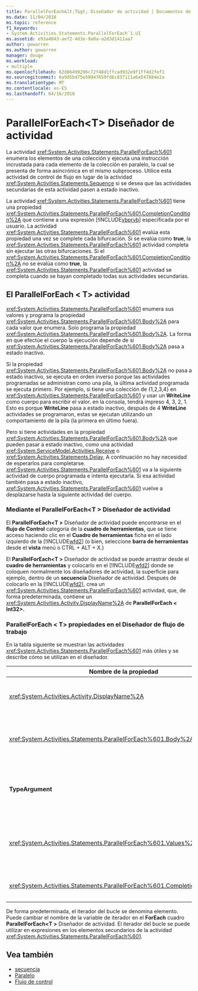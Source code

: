 ```yaml
---
title: ParallelForEach&lt;T&gt; Diseñador de actividad | Documentos de Microsoft
ms.date: 11/04/2016
ms.topic: reference
f1_keywords:
- System.Activities.Statements.ParallelForEach`1.UI
ms.assetid: e93a4843-aef2-4d3e-9a0a-a2d3d1411aa7
author: gewarren
ms.author: gewarren
manager: douge
ms.workload:
- multiple
ms.openlocfilehash: 62d86499296c72f48d1ffcad932e9f1ff4d2fef1
ms.sourcegitcommit: 6a9d5bd75e50947659fd6c837111a6a547884e2a
ms.translationtype: MT
ms.contentlocale: es-ES
ms.lasthandoff: 04/16/2018
---
```

# <a name="parallelforeachlttgt-activity-designer"></a>ParallelForEach&lt;T&gt; Diseñador de actividad
La actividad <xref:System.Activities.Statements.ParallelForEach%601> enumera los elementos de una colección y ejecuta una instrucción incrustada para cada elemento de la colección en paralelo, la cual se presenta de forma asincrónica en el mismo subproceso. Utilice esta actividad de control de flujo en lugar de la actividad <xref:System.Activities.Statements.Sequence> si se desea que las actividades secundarias de esta actividad pasen a estado inactivo.

 La actividad <xref:System.Activities.Statements.ParallelForEach%601> tiene una propiedad <xref:System.Activities.Statements.ParallelForEach%601.CompletionCondition%2A> que contiene a una expresión [!INCLUDE[vbprvb](../code-quality/includes/vbprvb_md.md)] especificada por el usuario. La actividad <xref:System.Activities.Statements.ParallelForEach%601> evalúa esta propiedad una vez se complete cada bifurcación. Si se evalúa como **true**, la <xref:System.Activities.Statements.ParallelForEach%601> actividad completa sin ejecutar las otras bifurcaciones. Si el <xref:System.Activities.Statements.ParallelForEach%601.CompletionCondition%2A> no se evalúa como **true**, la <xref:System.Activities.Statements.ParallelForEach%601> actividad se completa cuando se hayan completado todas sus actividades secundarias.

## <a name="the-parallelforeacht-activity"></a>El ParallelForEach < T\> actividad
 <xref:System.Activities.Statements.ParallelForEach%601> enumera sus valores y programa la propiedad <xref:System.Activities.Statements.ParallelForEach%601.Body%2A> para cada valor que enumera. Solo programa la propiedad <xref:System.Activities.Statements.ParallelForEach%601.Body%2A>. La forma en que efectúe el cuerpo la ejecución depende de si <xref:System.Activities.Statements.ParallelForEach%601.Body%2A> pasa a estado inactivo.

 Si la propiedad <xref:System.Activities.Statements.ParallelForEach%601.Body%2A> no pasa a estado inactivo, se ejecuta en orden inverso porque las actividades programadas se administran como una pila, la última actividad programada se ejecuta primero. Por ejemplo, si tiene una colección de {1,2,3,4} en <xref:System.Activities.Statements.ParallelForEach%601> y usar un **WriteLine** como cuerpo para escribir el valor. en la consola, tendrá impreso 4, 3, 2, 1. Esto es porque **WriteLine** pasa a estado inactivo, después de 4 **WriteLine** actividades se programaron, estas se ejecutan utilizando un comportamiento de la pila (la primera en último fuera).

 Pero si tiene actividades en la propiedad <xref:System.Activities.Statements.ParallelForEach%601.Body%2A> que pueden pasar a estado inactivo, como una actividad <xref:System.ServiceModel.Activities.Receive> o <xref:System.Activities.Statements.Delay>, A continuación no hay necesidad de esperarlos para completarse. <xref:System.Activities.Statements.ParallelForEach%601> va a la siguiente actividad de cuerpo programada e intenta ejecutarla. Si esa actividad también pasa a estado inactivo, <xref:System.Activities.Statements.ParallelForEach%601> vuelve a desplazarse hasta la siguiente actividad del cuerpo.

### <a name="using-the-parallelforeacht-activity-designer"></a>Mediante el ParallelForEach\<T > Diseñador de actividad
 El **ParallelForEach\<T >** Diseñador de actividad puede encontrarse en el **flujo de Control** categoría de la **cuadro de herramientas**, que se tiene acceso haciendo clic en el  **Cuadro de herramientas** ficha en el lado izquierdo de la [!INCLUDE[wfd2](../workflow-designer/includes/wfd2_md.md)] (o bien, seleccione **barra de herramientas** desde el **vista** menú o CTRL + ALT + X.)

 El **ParallelForEach\<T >** Diseñador de actividad se puede arrastrar desde el **cuadro de herramientas** y colocarlo en el [!INCLUDE[wfd2](../workflow-designer/includes/wfd2_md.md)] donde se coloquen normalmente los diseñadores de actividad, la superficie para ejemplo, dentro de un **secuencia** Diseñador de actividad. Después de colocarlo en la [!INCLUDE[wfd2](../workflow-designer/includes/wfd2_md.md)], crea un <xref:System.Activities.Statements.ParallelForEach%601> actividad, que, de forma predeterminada, contiene un <xref:System.Activities.Activity.DisplayName%2A> de **ParallelForEach < Int32\>.**

### <a name="parallelforeacht-properties-in-the-workflow-designer"></a>ParallelForEach < T\> propiedades en el Diseñador de flujo de trabajo
 En la tabla siguiente se muestran las actividades <xref:System.Activities.Statements.ParallelForEach%601> más útiles y se describe cómo se utilizan en el diseñador.

|Nombre de la propiedad|Obligatorio|Uso|
|-------------------|--------------|-----------|
|<xref:System.Activities.Activity.DisplayName%2A>|False|Especifica el nombre para mostrar descriptivo del diseñador de actividades en el encabezado. El valor predeterminado es **ParallelForEach\<Int32 >**. El valor se puede editar en el **propiedades** cuadrícula o directamente en el encabezado del Diseñador de actividad.|
|<xref:System.Activities.Statements.ParallelForEach%601.Body%2A>|False|La actividad que se va a ejecutar para cada elemento en la colección. Para agregar el <xref:System.Activities.Statements.ParallelForEach%601.Body%2A> actividad, coloque una actividad en el cuadro de herramientas en el **cuerpo** cuadro en el **ParallelForEach\<T >** Diseñador de actividad con el texto de la sugerencia "Coloque la actividad aquí".|
|**TypeArgument**|True|El tipo de los elementos de la <xref:System.Activities.Statements.ParallelForEach%601.Values%2A> colección especificado por el parámetro genérico *T*. De forma predeterminada, **TypeArgument** está establecido en **Int32**. Para cambiar el tipo T en el **ParallelForEach < T\>**  Diseñador de actividad, cambie el valor de la **TypeArgument** cuadro combinado en la cuadrícula de propiedades.|
|<xref:System.Activities.Statements.ParallelForEach%601.Values%2A>|True|La colección de elementos en la que se va a iterar. Para establecer el <xref:System.Activities.Statements.ParallelForEach%601.Values%2A>, escriba un [!INCLUDE[vbprvb](../code-quality/includes/vbprvb_md.md)] expresión en el **valores** cuadro en el **ForEach < T\>**  en el cuadro con el texto de la sugerencia "Escriba una expresión de VB" o en el Diseñador de actividad **Valores** cuadro en el **propiedades** ventana.|
|<xref:System.Activities.Statements.ParallelForEach%601.CompletionCondition%2A>||Se evalúa cuando se completa cada iteración. Si se evalúa como true, se cancelan las operaciones programadas pendientes. Si no se establece esta propiedad, se ejecutan todas las instrucciones programadas hasta su compleción.|

 De forma predeterminada, el iterador del bucle se denomina elemento. Puede cambiar el nombre de la variable de iterador en el **ForEach** cuadro **ParallelForEach\<T >** Diseñador de actividad. El iterador del bucle se puede utilizar en expresiones en los elementos secundarios de la actividad <xref:System.Activities.Statements.ParallelForEach%601>.

## <a name="see-also"></a>Vea también

- [secuencia](../workflow-designer/sequence-activity-designer.md)
- [Paralelo](../workflow-designer/parallel-activity-designer.md)
- [Flujo de control](../workflow-designer/control-flow-activity-designers.md)
